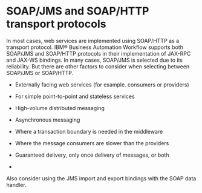 <!-- image -->

# SOAP/JMS and SOAP/HTTP transport protocols

In most cases, web services are implemented using SOAP/HTTP as a transport protocol. IBM® Business Automation
Workflow supports both SOAP/JMS and SOAP/HTTP protocols in their implementation
of JAX-RPC and JAX-WS bindings. In many cases, SOAP/JMS is selected due to its reliability. But
there are other factors to consider when selecting between SOAP/JMS or SOAP/HTTP.

- Externally facing web services (for example. consumers or providers)
- For simple point-to-point and stateless services

- High-volume distributed messaging
- Asynchronous messaging
- Where a transaction boundary is needed in the middleware
- Where the message consumers are slower than the providers
- Guaranteed delivery, only once delivery of messages, or both
- 

Also consider using the JMS import and export bindings with the SOAP data handler.